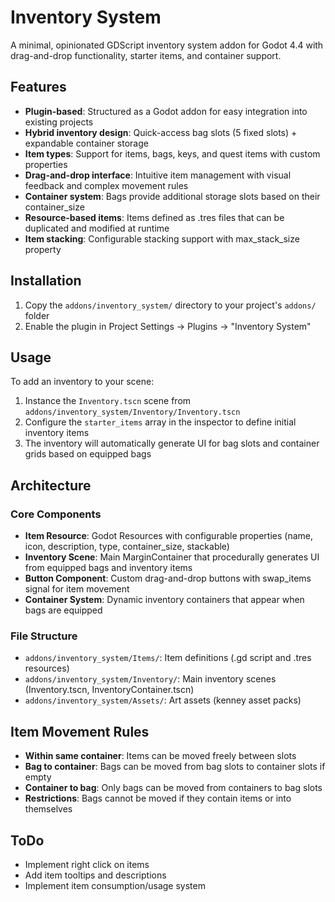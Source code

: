 # Inventory System

A minimal, opinionated GDScript inventory system addon for Godot 4.4 with drag-and-drop functionality, starter items, and container support.

## Features

- **Plugin-based**: Structured as a Godot addon for easy integration into existing projects
- **Hybrid inventory design**: Quick-access bag slots (5 fixed slots) + expandable container storage
- **Item types**: Support for items, bags, keys, and quest items with custom properties
- **Drag-and-drop interface**: Intuitive item management with visual feedback and complex movement rules
- **Container system**: Bags provide additional storage slots based on their container_size
- **Resource-based items**: Items defined as .tres files that can be duplicated and modified at runtime
- **Item stacking**: Configurable stacking support with max_stack_size property

## Installation

1. Copy the `addons/inventory_system/` directory to your project's `addons/` folder
2. Enable the plugin in Project Settings → Plugins → "Inventory System"

## Usage

To add an inventory to your scene:
1. Instance the `Inventory.tscn` scene from `addons/inventory_system/Inventory/Inventory.tscn`
2. Configure the `starter_items` array in the inspector to define initial inventory items
3. The inventory will automatically generate UI for bag slots and container grids based on equipped bags

## Architecture

### Core Components
- **Item Resource**: Godot Resources with configurable properties (name, icon, description, type, container_size, stackable)
- **Inventory Scene**: Main MarginContainer that procedurally generates UI from equipped bags and inventory items
- **Button Component**: Custom drag-and-drop buttons with swap_items signal for item movement
- **Container System**: Dynamic inventory containers that appear when bags are equipped

### File Structure
- `addons/inventory_system/Items/`: Item definitions (.gd script and .tres resources)
- `addons/inventory_system/Inventory/`: Main inventory scenes (Inventory.tscn, InventoryContainer.tscn)
- `addons/inventory_system/Assets/`: Art assets (kenney asset packs)

## Item Movement Rules

- **Within same container**: Items can be moved freely between slots
- **Bag to container**: Bags can be moved from bag slots to container slots if empty
- **Container to bag**: Only bags can be moved from containers to bag slots
- **Restrictions**: Bags cannot be moved if they contain items or into themselves

## ToDo
- Implement right click on items
- Add item tooltips and descriptions
- Implement item consumption/usage system